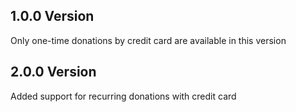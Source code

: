 ## 1.0.0 Version
Only one-time donations by credit card are available in this version

## 2.0.0 Version
Added support for recurring donations with credit card